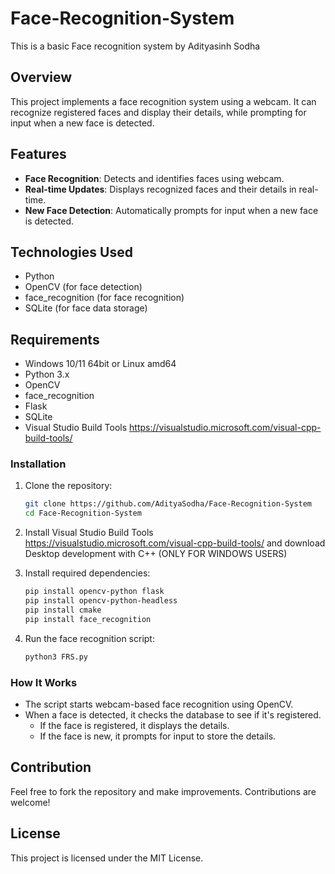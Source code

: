 # Face-Recognition-System
This is a basic Face recognition system by Adityasinh Sodha 

## Overview
This project implements a face recognition system using a webcam. It can recognize registered faces and display their details, while prompting for input when a new face is detected.

## Features
- **Face Recognition**: Detects and identifies faces using webcam.
- **Real-time Updates**: Displays recognized faces and their details in real-time.
- **New Face Detection**: Automatically prompts for input when a new face is detected.

## Technologies Used
- Python
- OpenCV (for face detection)
- face_recognition (for face recognition)
- SQLite (for face data storage)

## Requirements
- Windows 10/11 64bit or Linux amd64
- Python 3.x
- OpenCV
- face_recognition
- Flask
- SQLite
- Visual Studio Build Tools https://visualstudio.microsoft.com/visual-cpp-build-tools/

### Installation
1. Clone the repository:
    ```bash
    git clone https://github.com/AdityaSodha/Face-Recognition-System
    cd Face-Recognition-System
    ```
2. Install Visual Studio Build Tools
   https://visualstudio.microsoft.com/visual-cpp-build-tools/
   and download Desktop development with C++ (ONLY FOR WINDOWS USERS)
   
3. Install required dependencies:
    ```bash
    pip install opencv-python flask
    pip install opencv-python-headless
    pip install cmake
    pip install face_recognition
    ```
4. Run the face recognition script:
    ```bash
    python3 FRS.py
    ```

### How It Works
- The script starts webcam-based face recognition using OpenCV.
- When a face is detected, it checks the database to see if it's registered.
    - If the face is registered, it displays the details.
    - If the face is new, it prompts for input to store the details.

## Contribution
Feel free to fork the repository and make improvements. Contributions are welcome!

## License
This project is licensed under the MIT License.
